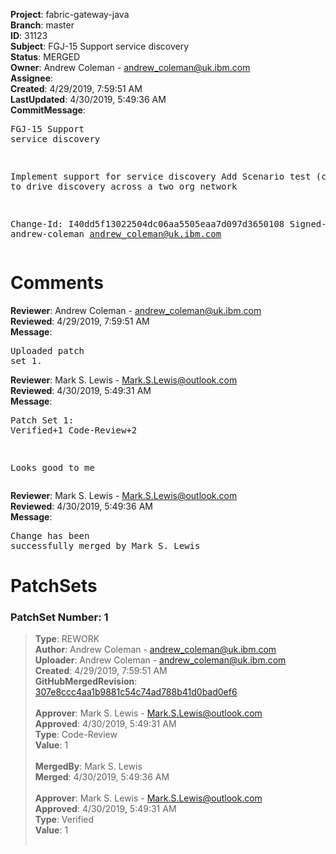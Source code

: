 <strong>Project</strong>: fabric-gateway-java<br><strong>Branch</strong>: master<br><strong>ID</strong>: 31123<br><strong>Subject</strong>: FGJ-15 Support service discovery<br><strong>Status</strong>: MERGED<br><strong>Owner</strong>: Andrew Coleman - andrew_coleman@uk.ibm.com<br><strong>Assignee</strong>:<br><strong>Created</strong>: 4/29/2019, 7:59:51 AM<br><strong>LastUpdated</strong>: 4/30/2019, 5:49:36 AM<br><strong>CommitMessage</strong>:<br><pre>FGJ-15 Support service discovery

Implement support for service discovery
Add Scenario test (cucumber) to drive discovery across a two org network

Change-Id: I40dd5f13022504dc06aa5505eaa7d097d3650108
Signed-off-by: andrew-coleman <andrew_coleman@uk.ibm.com>
</pre><h1>Comments</h1><strong>Reviewer</strong>: Andrew Coleman - andrew_coleman@uk.ibm.com<br><strong>Reviewed</strong>: 4/29/2019, 7:59:51 AM<br><strong>Message</strong>: <pre>Uploaded patch set 1.</pre><strong>Reviewer</strong>: Mark S. Lewis - Mark.S.Lewis@outlook.com<br><strong>Reviewed</strong>: 4/30/2019, 5:49:31 AM<br><strong>Message</strong>: <pre>Patch Set 1: Verified+1 Code-Review+2

Looks good to me</pre><strong>Reviewer</strong>: Mark S. Lewis - Mark.S.Lewis@outlook.com<br><strong>Reviewed</strong>: 4/30/2019, 5:49:36 AM<br><strong>Message</strong>: <pre>Change has been successfully merged by Mark S. Lewis</pre><h1>PatchSets</h1><h3>PatchSet Number: 1</h3><blockquote><strong>Type</strong>: REWORK<br><strong>Author</strong>: Andrew Coleman - andrew_coleman@uk.ibm.com<br><strong>Uploader</strong>: Andrew Coleman - andrew_coleman@uk.ibm.com<br><strong>Created</strong>: 4/29/2019, 7:59:51 AM<br><strong>GitHubMergedRevision</strong>: [307e8ccc4aa1b9881c54c74ad788b41d0bad0ef6](https://github.com/hyperledger-gerrit-archive/fabric-gateway-java/commit/307e8ccc4aa1b9881c54c74ad788b41d0bad0ef6)<br><br><strong>Approver</strong>: Mark S. Lewis - Mark.S.Lewis@outlook.com<br><strong>Approved</strong>: 4/30/2019, 5:49:31 AM<br><strong>Type</strong>: Code-Review<br><strong>Value</strong>: 1<br><br><strong>MergedBy</strong>: Mark S. Lewis<br><strong>Merged</strong>: 4/30/2019, 5:49:36 AM<br><br><strong>Approver</strong>: Mark S. Lewis - Mark.S.Lewis@outlook.com<br><strong>Approved</strong>: 4/30/2019, 5:49:31 AM<br><strong>Type</strong>: Verified<br><strong>Value</strong>: 1<br><br></blockquote>